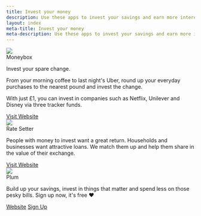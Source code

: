 ```yaml
---
title: Invest your money 
description: Use these apps to invest your savings and earn more interest. 
layout: index
meta-title: Invest your money 
meta-description: Use these apps to invest your savings and earn more interest. 
---
```


<div class="ui cards">
    <div class="card">
    <div class="image">
        <img src="//res.cloudinary.com/dxkhwdsvm/image/upload/v1502447302/Moneybox_lfimu6_bz9sca.png">
    </div>
    <div class="content">
        <a class="header">Moneybox</a>
        <div class="description">
        <p>Invest your spare change.</p>
        <p>From your morning coffee to last night's Uber, round up your everyday purchases to the nearest pound and invest the change.</p>
        <p>With just £1, you can invest in companies such as Netflix, Unilever and Disney via three tracker funds.</p>
        </div>
    </div>
    <div class="extra content">
        <a href="https://www.moneyboxapp.com/" class="fluid ui basic primary button">Visit Website</a>
    </div>
    </div>
    <div class="card">
    <div class="image">
        <img src="//res.cloudinary.com/dxkhwdsvm/image/upload/v1502447236/ratesetter-logo_vsbzen_xbwdzr_j9sjwp.png">
    </div>
    <div class="content">
        <a class="header">Rate Setter</a>
        <div class="description">
        <p>People with money to invest want a great return. Households and businesses want attractive loans. We match them up and help them share in the value of their exchange.</p>
        </div>
    </div>
    <div class="extra content">
        <a href="https://www.ratesetter.com/" class="fluid ui basic primary button">Visit Website</a>
    </div>
    </div>
    <div class="card">
    <div class="image">
        <img src="//res.cloudinary.com/dxkhwdsvm/image/upload/v1502367544/_EJgRjxf_plqrxf_cropped_lmwa3t.jpg">
    </div>
    <div class="content">
        <a class="header">Plum</a>
        <div class="description">
        <p>Build up your savings, invest in things that matter and spend less on those pesky bills. Sign up now, it's free ❤️</p>
        </div>
    </div>
    <div class="extra content">
      <div class="ui two buttons">
        <a href="https://withplum.com/" class="ui basic primary button">Website</a>
        <a href="https://friends.withplum.com/r/ywtcG3" class="ui basic green button">Sign Up</a>
      </div>
    </div>
    </div>
</div>
